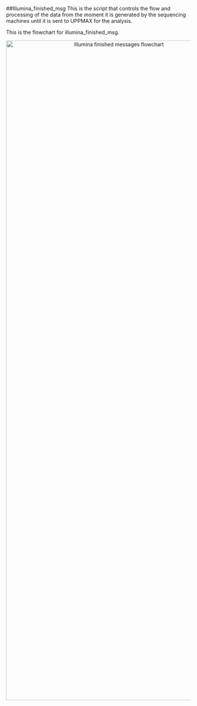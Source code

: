 ##Illumina_finished_msg
This is the script that controls the flow and processing of the data from the 
moment it is generated by the sequencing machines until it is sent to UPPMAX for
the analysis.

This is the flowchart for illumina_finished_msg.

<p align="center">
  <img src="https://raw.github.com/SciLifeLab/bcbb/master/nextgen/scripts/illumina_finished_msg_workflow.png" height="1800" width="600" alt="Illumina finished messages flowchart"/>
</p>